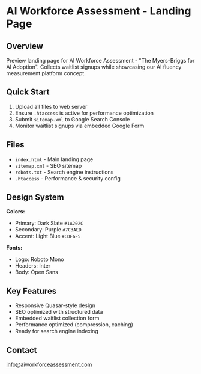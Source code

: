 # AI Workforce Assessment - Landing Page

<!-- filename: README.md, location: root, purpose: Quick setup guide for AI Workforce Assessment preview site -->

## Overview

Preview landing page for AI Workforce Assessment - "The Myers-Briggs for AI Adoption". Collects waitlist signups while showcasing our AI fluency measurement platform concept.

## Quick Start

1. Upload all files to web server
2. Ensure `.htaccess` is active for performance optimization
3. Submit `sitemap.xml` to Google Search Console
4. Monitor waitlist signups via embedded Google Form

## Files

- `index.html` - Main landing page
- `sitemap.xml` - SEO sitemap
- `robots.txt` - Search engine instructions
- `.htaccess` - Performance & security config

## Design System

**Colors:**
- Primary: Dark Slate `#1A202C`
- Secondary: Purple `#7C3AED` 
- Accent: Light Blue `#CDE6F5`

**Fonts:**
- Logo: Roboto Mono
- Headers: Inter
- Body: Open Sans

## Key Features

- Responsive Quasar-style design
- SEO optimized with structured data
- Embedded waitlist collection form
- Performance optimized (compression, caching)
- Ready for search engine indexing

## Contact

info@aiworkforceassessment.com